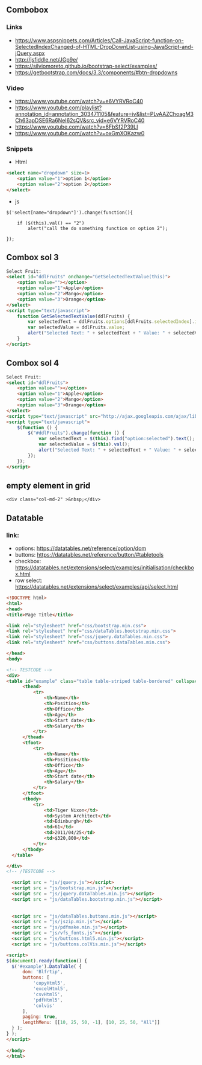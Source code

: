 ## Combobox
### Links
* https://www.aspsnippets.com/Articles/Call-JavaScript-function-on-SelectedIndexChanged-of-HTML-DropDownList-using-JavaScript-and-jQuery.aspx
* http://jsfiddle.net/JGp9e/
* https://silviomoreto.github.io/bootstrap-select/examples/
* https://getbootstrap.com/docs/3.3/components/#btn-dropdowns



### Video

* https://www.youtube.com/watch?v=e6VYRVRoC40
* https://www.youtube.com/playlist?annotation_id=annotation_303471105&feature=iv&list=PLvAAZChoagM3Ch63apDSE6Ra6NeI62sQV&src_vid=e6VYRVRoC40
* https://www.youtube.com/watch?v=6FbSf2P39LI
* https://www.youtube.com/watch?v=oxGmXOKazw0



### Snippets

* Html
```html
<select name="dropdown" size=1>
    <option value="1">option 1</option>
    <option value="2">option 2</option>
</select>
```

* js
```
$('select[name="dropdown"]').change(function(){
  
    if ($(this).val() == "2")
        alert("call the do something function on option 2");
    
});
```

## Combox sol 3
```html
Select Fruit:
<select id="ddlFruits" onchange="GetSelectedTextValue(this)">
    <option value=""></option>
    <option value="1">Apple</option>
    <option value="2">Mango</option>
    <option value="3">Orange</option>
</select>
<script type="text/javascript">
    function GetSelectedTextValue(ddlFruits) {
        var selectedText = ddlFruits.options[ddlFruits.selectedIndex].innerHTML;
        var selectedValue = ddlFruits.value;
        alert("Selected Text: " + selectedText + " Value: " + selectedValue);
    }
</script>
```



## Combox sol 4

```html
Select Fruit:
<select id="ddlFruits">
    <option value=""></option>
    <option value="1">Apple</option>
    <option value="2">Mango</option>
    <option value="3">Orange</option>
</select>
<script type="text/javascript" src="http://ajax.googleapis.com/ajax/libs/jquery/1.8.3/jquery.min.js"></script>
<script type="text/javascript">
    $(function () {
        $("#ddlFruits").change(function () {
            var selectedText = $(this).find("option:selected").text();
            var selectedValue = $(this).val();
            alert("Selected Text: " + selectedText + " Value: " + selectedValue);
        });
    });
</script>
```

## empty element in grid
```
<div class="col-md-2" >&nbsp;</div>
```

## Datatable
### link:
  * options: https://datatables.net/reference/option/dom
  * buttons: https://datatables.net/reference/button/#tabletools
  * checkbox: https://datatables.net/extensions/select/examples/initialisation/checkbox.html
  * row select: https://datatables.net/extensions/select/examples/api/select.html

  ````html
<!DOCTYPE html>
<html>
<head>
<title>Page Title</title>

<link rel="stylesheet" href="css/bootstrap.min.css">
<link rel="stylesheet" href="css/dataTables.bootstrap.min.css">
<link rel="stylesheet" href="css/jquery.dataTables.min.css">
<link rel="stylesheet" href="css/buttons.dataTables.min.css">

</head>
<body>

<!-- TESTCODE -->
<div>
<table id="example" class="table table-striped table-bordered" cellspacing="0" width="100%">
        <thead>
            <tr>
                <th>Name</th>
                <th>Position</th>
                <th>Office</th>
                <th>Age</th>
                <th>Start date</th>
                <th>Salary</th>
            </tr>
        </thead>
        <tfoot>
            <tr>
                <th>Name</th>
                <th>Position</th>
                <th>Office</th>
                <th>Age</th>
                <th>Start date</th>
                <th>Salary</th>
            </tr>
        </tfoot>
        <tbody>
            <tr>
                <td>Tiger Nixon</td>
                <td>System Architect</td>
                <td>Edinburgh</td>
                <td>61</td>
                <td>2011/04/25</td>
                <td>$320,800</td>
            </tr>
        </tbody>
    </table>

</div>
<!-- /TESTCODE -->

    <script src = "js/jquery.js"></script>
    <script src = "js/bootstrap.min.js"></script>
    <script src = "js/jquery.dataTables.min.js"></script>
    <script src = "js/dataTables.bootstrap.min.js"></script>
    
    
    <script src = "js/dataTables.buttons.min.js"></script>
    <script src = "js/jszip.min.js"></script>
    <script src = "js/pdfmake.min.js"></script>
    <script src = "js/vfs_fonts.js"></script>
    <script src = "js/buttons.html5.min.js"></script>
    <script src = "js/buttons.colVis.min.js"></script>

<script>
$(document).ready(function() {
    $('#example').DataTable( {
        dom: 'Blfrtip',
        buttons: [
            'copyHtml5',
            'excelHtml5',
            'csvHtml5',
            'pdfHtml5',
            'colvis'
        ],
        paging: true,
        lengthMenu: [[10, 25, 50, -1], [10, 25, 50, "All"]]
    } );
} );
</script>
    
</body>
</html>
  ````
